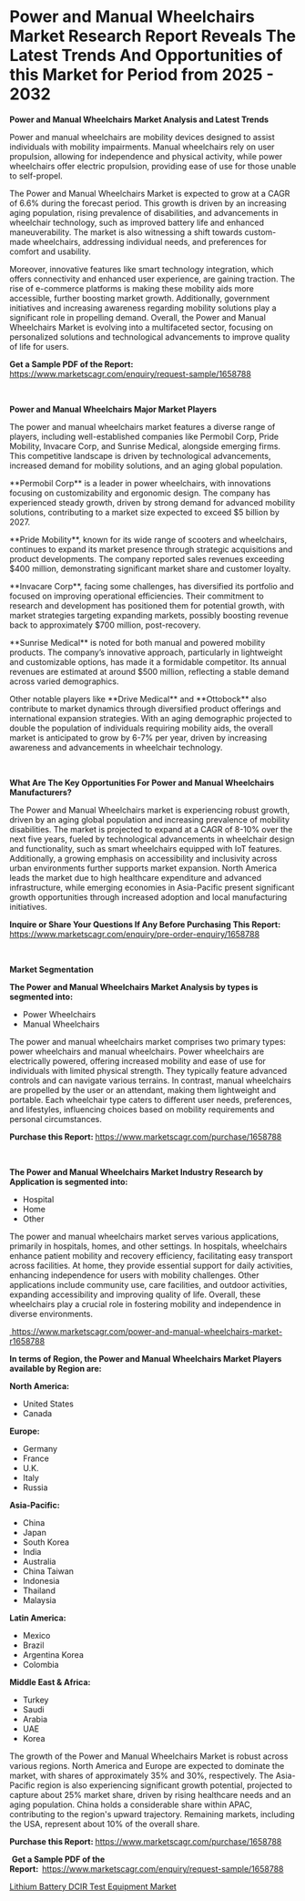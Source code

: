 <p><h1>Power and Manual Wheelchairs Market Research Report Reveals The Latest Trends And Opportunities of this Market for Period from 2025 - 2032</h1></p><p><strong>Power and Manual Wheelchairs Market Analysis and Latest Trends</strong></p>
<p><p>Power and manual wheelchairs are mobility devices designed to assist individuals with mobility impairments. Manual wheelchairs rely on user propulsion, allowing for independence and physical activity, while power wheelchairs offer electric propulsion, providing ease of use for those unable to self-propel. </p><p>The Power and Manual Wheelchairs Market is expected to grow at a CAGR of 6.6% during the forecast period. This growth is driven by an increasing aging population, rising prevalence of disabilities, and advancements in wheelchair technology, such as improved battery life and enhanced maneuverability. The market is also witnessing a shift towards custom-made wheelchairs, addressing individual needs, and preferences for comfort and usability. </p><p>Moreover, innovative features like smart technology integration, which offers connectivity and enhanced user experience, are gaining traction. The rise of e-commerce platforms is making these mobility aids more accessible, further boosting market growth. Additionally, government initiatives and increasing awareness regarding mobility solutions play a significant role in propelling demand. Overall, the Power and Manual Wheelchairs Market is evolving into a multifaceted sector, focusing on personalized solutions and technological advancements to improve quality of life for users.</p></p>
<p><strong>Get a Sample PDF of the Report:&nbsp;</strong> <a href="https://www.marketscagr.com/enquiry/request-sample/1658788?utm_campaign=2041&utm_medium=2&utm_source=Github&utm_content=ia&utm_term=23032025&utm_id=power-and-manual-wheelchairs">https://www.marketscagr.com/enquiry/request-sample/1658788</a></p>
<p>&nbsp;</p>
<p><strong>Power and Manual Wheelchairs Major Market Players</strong></p>
<p><p>The power and manual wheelchairs market features a diverse range of players, including well-established companies like Permobil Corp, Pride Mobility, Invacare Corp, and Sunrise Medical, alongside emerging firms. This competitive landscape is driven by technological advancements, increased demand for mobility solutions, and an aging global population.</p><p>**Permobil Corp** is a leader in power wheelchairs, with innovations focusing on customizability and ergonomic design. The company has experienced steady growth, driven by strong demand for advanced mobility solutions, contributing to a market size expected to exceed $5 billion by 2027.</p><p>**Pride Mobility**, known for its wide range of scooters and wheelchairs, continues to expand its market presence through strategic acquisitions and product developments. The company reported sales revenues exceeding $400 million, demonstrating significant market share and customer loyalty.</p><p>**Invacare Corp**, facing some challenges, has diversified its portfolio and focused on improving operational efficiencies. Their commitment to research and development has positioned them for potential growth, with market strategies targeting expanding markets, possibly boosting revenue back to approximately $700 million, post-recovery.</p><p>**Sunrise Medical** is noted for both manual and powered mobility products. The company’s innovative approach, particularly in lightweight and customizable options, has made it a formidable competitor. Its annual revenues are estimated at around $500 million, reflecting a stable demand across varied demographics.</p><p>Other notable players like **Drive Medical** and **Ottobock** also contribute to market dynamics through diversified product offerings and international expansion strategies. With an aging demographic projected to double the population of individuals requiring mobility aids, the overall market is anticipated to grow by 6-7% per year, driven by increasing awareness and advancements in wheelchair technology.</p></p>
<p>&nbsp;</p>
<p><strong>What Are The Key Opportunities For Power and Manual Wheelchairs Manufacturers?</strong></p>
<p><p>The Power and Manual Wheelchairs market is experiencing robust growth, driven by an aging global population and increasing prevalence of mobility disabilities. The market is projected to expand at a CAGR of 8-10% over the next five years, fueled by technological advancements in wheelchair design and functionality, such as smart wheelchairs equipped with IoT features. Additionally, a growing emphasis on accessibility and inclusivity across urban environments further supports market expansion. North America leads the market due to high healthcare expenditure and advanced infrastructure, while emerging economies in Asia-Pacific present significant growth opportunities through increased adoption and local manufacturing initiatives.</p></p>
<p><strong>Inquire or Share Your Questions If Any Before Purchasing This Report:</strong> <a href="https://www.marketscagr.com/enquiry/pre-order-enquiry/1658788?utm_campaign=2041&utm_medium=2&utm_source=Github&utm_content=ia&utm_term=23032025&utm_id=power-and-manual-wheelchairs">https://www.marketscagr.com/enquiry/pre-order-enquiry/1658788</a></p>
<p>&nbsp;</p>
<p><strong>Market Segmentation</strong></p>
<p><strong>The Power and Manual Wheelchairs Market Analysis by types is segmented into:</strong></p>
<p><ul><li>Power Wheelchairs</li><li>Manual Wheelchairs</li></ul></p>
<p><p>The power and manual wheelchairs market comprises two primary types: power wheelchairs and manual wheelchairs. Power wheelchairs are electrically powered, offering increased mobility and ease of use for individuals with limited physical strength. They typically feature advanced controls and can navigate various terrains. In contrast, manual wheelchairs are propelled by the user or an attendant, making them lightweight and portable. Each wheelchair type caters to different user needs, preferences, and lifestyles, influencing choices based on mobility requirements and personal circumstances.</p></p>
<p><strong>Purchase this Report:&nbsp;</strong><a href="https://www.marketscagr.com/purchase/1658788?utm_campaign=2041&utm_medium=2&utm_source=Github&utm_content=ia&utm_term=23032025&utm_id=power-and-manual-wheelchairs">https://www.marketscagr.com/purchase/1658788</a></p>
<p>&nbsp;</p>
<p><strong>The Power and Manual Wheelchairs Market Industry Research by Application is segmented into:</strong></p>
<p><ul><li>Hospital</li><li>Home</li><li>Other</li></ul></p>
<p><p>The power and manual wheelchairs market serves various applications, primarily in hospitals, homes, and other settings. In hospitals, wheelchairs enhance patient mobility and recovery efficiency, facilitating easy transport across facilities. At home, they provide essential support for daily activities, enhancing independence for users with mobility challenges. Other applications include community use, care facilities, and outdoor activities, expanding accessibility and improving quality of life. Overall, these wheelchairs play a crucial role in fostering mobility and independence in diverse environments.</p></p>
<p><a href="https://www.marketscagr.com/power-and-manual-wheelchairs-market-r1658788?utm_campaign=2041&utm_medium=2&utm_source=Github&utm_content=ia&utm_term=23032025&utm_id=power-and-manual-wheelchairs">&nbsp;https://www.marketscagr.com/power-and-manual-wheelchairs-market-r1658788</a></p>
<p><strong>In terms of Region, the Power and Manual Wheelchairs Market Players available by Region are:</strong></p>
<p>
    <p> <strong> North America: </strong>
        <ul>
            <li>United States</li>
            <li>Canada</li>
        </ul>
        </p> 
    <p> <strong> Europe: </strong>
        <ul>
            <li>Germany</li>
            <li>France</li>
            <li>U.K.</li>
            <li>Italy</li>
            <li>Russia</li>
        </ul>
        </p> 
    <p> <strong> Asia-Pacific: </strong>
        <ul>
            <li>China</li>
            <li>Japan</li>
            <li>South Korea</li>
            <li>India</li>
            <li>Australia</li>
            <li>China Taiwan</li>
            <li>Indonesia</li>
            <li>Thailand</li>
            <li>Malaysia</li>
        </ul>
        </p> 
    <p> <strong> Latin America: </strong>
        <ul>
            <li>Mexico</li>
            <li>Brazil</li>
            <li>Argentina Korea</li>
            <li>Colombia</li>
        </ul>
        </p> 
    <p> <strong> Middle East & Africa: </strong>
        <ul>
            <li>Turkey</li>
            <li>Saudi</li>
            <li>Arabia</li>
            <li>UAE</li>
            <li>Korea</li>
        </ul>
    </p>
    </p>
<p><p>The growth of the Power and Manual Wheelchairs Market is robust across various regions. North America and Europe are expected to dominate the market, with shares of approximately 35% and 30%, respectively. The Asia-Pacific region is also experiencing significant growth potential, projected to capture about 25% market share, driven by rising healthcare needs and an aging population. China holds a considerable share within APAC, contributing to the region's upward trajectory. Remaining markets, including the USA, represent about 10% of the overall share.</p></p>
<p><strong>Purchase this Report: </strong><a href="https://www.marketscagr.com/purchase/1658788?utm_campaign=2041&utm_medium=2&utm_source=Github&utm_content=ia&utm_term=23032025&utm_id=power-and-manual-wheelchairs">https://www.marketscagr.com/purchase/1658788</a></p>
<p>&nbsp;<strong>Get a Sample PDF of the Report:&nbsp;&nbsp;</strong><a href="https://www.marketscagr.com/enquiry/request-sample/1658788?utm_campaign=2041&utm_medium=2&utm_source=Github&utm_content=ia&utm_term=23032025&utm_id=power-and-manual-wheelchairs">https://www.marketscagr.com/enquiry/request-sample/1658788</a></p>
<p><strong></strong></p>
<p><p><a href="https://github.com/irfadac/Market-Research-Report-List-5/blob/main/lithium-battery-dcir-test-equipment-market.md?utm_campaign=2041&utm_medium=2&utm_source=Github&utm_content=ia&utm_term=23032025&utm_id=power-and-manual-wheelchairs">Lithium Battery DCIR Test Equipment Market</a></p></p>